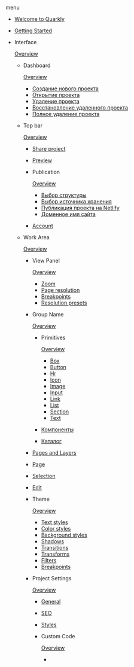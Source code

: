 menu

*   [Welcome to Quarkly](https://quarkly-site-test.netlify.app/docs/welcome-to-quarkly)
*   [Getting Started](https://quarkly-site-test.netlify.app/docs/getting-started)
*   Interface
    
    [Overview](https://quarkly-site-test.netlify.app/docs/interface)
    
    *   Dashboard
        
        [Overview](https://quarkly-site-test.netlify.app/docs/interface/dashboard)
        
        *   [Создание нового проекта](https://quarkly-site-test.netlify.app/docs/interface/dashboard/new-project)
        *   [Открытие проекта](https://quarkly-site-test.netlify.app/docs/interface/dashboard/open-project)
        *   [Удаление проекта](https://quarkly-site-test.netlify.app/docs/interface/dashboard/remove-project)
        *   [Восстановление удаленного проекта](https://quarkly-site-test.netlify.app/docs/interface/dashboard/restore-project)
        *   [Полное удаление проекта](https://quarkly-site-test.netlify.app/docs/interface/dashboard/delete-project)
        
    *   Top bar
        
        [Overview](https://quarkly-site-test.netlify.app/docs/interface/topbar)
        
        *   [Share project](https://quarkly-site-test.netlify.app/docs/interface/topbar/share-project)
        *   [Preview](https://quarkly-site-test.netlify.app/docs/interface/topbar/preview)
        *   Publication
            
            [Overview](https://quarkly-site-test.netlify.app/docs/interface/topbar/publish)
            
            *   [Выбор структуры](https://quarkly-site-test.netlify.app/docs/interface/topbar/publish/structure)
            *   [Выбор источника хранения](https://quarkly-site-test.netlify.app/docs/interface/topbar/publish/destination)
            *   [Публикация проекта на Netlify](https://quarkly-site-test.netlify.app/docs/interface/topbar/publish/publishing-to-netlify)
            *   [Доменное имя сайта](https://quarkly-site-test.netlify.app/docs/interface/topbar/publish/domain-name)
            
        *   [Account](https://quarkly-site-test.netlify.app/docs/interface/topbar/account-settings)
        
    *   Work Area
        
        [Overview](https://quarkly-site-test.netlify.app/docs/interface/work-area)
        
        *   View Panel
            
            [Overview](https://quarkly-site-test.netlify.app/docs/interface/work-area/view-bar)
            
            *   [Zoom](https://quarkly-site-test.netlify.app/docs/interface/work-area/view-bar/zoom)
            *   [Page resolution](https://quarkly-site-test.netlify.app/docs/interface/work-area/view-bar/page-resolution)
            *   [Breakpoints](https://quarkly-site-test.netlify.app/docs/interface/work-area/view-bar/breakpoints)
            *   [Resolution presets](https://quarkly-site-test.netlify.app/docs/interface/work-area/view-bar/presets)
            
        *   Group Name
            
            [Overview](https://quarkly-site-test.netlify.app/docs/interface/work-area/adding)
            
            *   Primitives
                
                [Overview](https://quarkly-site-test.netlify.app/docs/interface/work-area/adding/primitives)
                
                *   [Box](https://quarkly-site-test.netlify.app/docs/interface/work-area/adding/primitives/box)
                *   [Button](https://quarkly-site-test.netlify.app/docs/interface/work-area/adding/primitives/button)
                *   [Hr](https://quarkly-site-test.netlify.app/docs/interface/work-area/adding/primitives/hr)
                *   [Icon](https://quarkly-site-test.netlify.app/docs/interface/work-area/adding/primitives/icon)
                *   [Image](https://quarkly-site-test.netlify.app/docs/interface/work-area/adding/primitives/image)
                *   [Input](https://quarkly-site-test.netlify.app/docs/interface/work-area/adding/primitives/input)
                *   [Link](https://quarkly-site-test.netlify.app/docs/interface/work-area/adding/primitives/link-primitive)
                *   [List](https://quarkly-site-test.netlify.app/docs/interface/work-area/adding/primitives/list)
                *   [Section](https://quarkly-site-test.netlify.app/docs/interface/work-area/adding/primitives/section)
                *   [Text](https://quarkly-site-test.netlify.app/docs/interface/work-area/adding/primitives/text)
                
            *   [Компоненты](https://quarkly-site-test.netlify.app/docs/interface/work-area/adding/components)
            *   [Каталог](https://quarkly-site-test.netlify.app/docs/interface/work-area/adding/catalog)
            
        *   [Pages and Layers](https://quarkly-site-test.netlify.app/docs/interface/work-area/pages-and-layers)
        *   [Page](https://quarkly-site-test.netlify.app/docs/interface/work-area/page)
        *   [Selection](https://quarkly-site-test.netlify.app/docs/interface/work-area/selection)
        *   [Edit](https://quarkly-site-test.netlify.app/docs/interface/work-area/edit)
        *   Theme
            
            [Overview](https://quarkly-site-test.netlify.app/docs/interface/work-area/theme)
            
            *   [Text styles](https://quarkly-site-test.netlify.app/docs/interface/work-area/theme/text-styles)
            *   [Color styles](https://quarkly-site-test.netlify.app/docs/interface/work-area/theme/color-styles)
            *   [Background styles](https://quarkly-site-test.netlify.app/docs/interface/work-area/theme/bg-styles)
            *   [Shadows](https://quarkly-site-test.netlify.app/docs/interface/work-area/theme/shadows)
            *   [Transitions](https://quarkly-site-test.netlify.app/docs/interface/work-area/theme/transitions)
            *   [Transforms](https://quarkly-site-test.netlify.app/docs/interface/work-area/theme/transforms)
            *   [Filters](https://quarkly-site-test.netlify.app/docs/interface/work-area/theme/filters)
            *   [Breakpoints](https://quarkly-site-test.netlify.app/docs/interface/work-area/theme/breakpoint)
            
        *   Project Settings
            
            [Overview](https://quarkly-site-test.netlify.app/docs/interface/work-area/project-settings)
            
            *   [General](https://quarkly-site-test.netlify.app/docs/interface/work-area/project-settings/general)
            *   [SEO](https://quarkly-site-test.netlify.app/docs/interface/work-area/project-settings/seo)
            *   [Styles](https://quarkly-site-test.netlify.app/docs/interface/work-area/project-settings/styles)
            *   Custom Code
                
                [Overview](https://quarkly-site-test.netlify.app/docs/interface/work-area/project-settings/custom-code)
                
                *   [<script>](https://quarkly-site-test.netlify.app/docs/interface/work-area/project-settings/custom-code/script)
                *   [<meta>](https://quarkly-site-test.netlify.app/docs/interface/work-area/project-settings/custom-code/meta)
                *   [<style>](https://quarkly-site-test.netlify.app/docs/interface/work-area/project-settings/custom-code/style)
                *   [<link>](https://quarkly-site-test.netlify.app/docs/interface/work-area/project-settings/custom-code/link)
                
            
        *   [Props Panel](https://quarkly-site-test.netlify.app/docs/interface/work-area/props-panel)
        *   [Context Menu](https://quarkly-site-test.netlify.app/docs/interface/work-area/context-menu)
        *   Code Editor
            
            [Overview](https://quarkly-site-test.netlify.app/docs/interface/work-area/code-editor)
            
            *   [Как добавлять компоненты](https://quarkly-site-test.netlify.app/docs/interface/work-area/code-editor/how-to-add-components)
            *   [Как добавлять пропсы](https://quarkly-site-test.netlify.app/docs/interface/work-area/code-editor/how-to-add-props)
            *   [Как добавлять состояния](https://quarkly-site-test.netlify.app/docs/interface/work-area/code-editor/how-to-add-states)
            *   [Как добавлять стили для брейкпоинта](https://quarkly-site-test.netlify.app/docs/interface/work-area/code-editor/how-to-add-breakpoints-styles)
            
        
    *   [Help Button](https://quarkly-site-test.netlify.app/docs/interface/help-button)
    *   [Components](https://quarkly-site-test.netlify.app/docs/interface/component)
    *   [Shortcuts](https://quarkly-site-test.netlify.app/docs/interface/shortcuts)
    
*   [Tutorials](https://quarkly-site-test.netlify.app/docs/tutorials)
*   [How to's](https://quarkly-site-test.netlify.app/docs/how-tos)
*   FAQ's
    
    [General](https://quarkly-site-test.netlify.app/docs/faqs)
    
    *   [Components](https://quarkly-site-test.netlify.app/docs/faqs/faq-components)
    *   [Other](https://quarkly-site-test.netlify.app/docs/faqs/faq-other)
    
*   [Resources](https://quarkly-site-test.netlify.app/docs/resources)

Project Settings

![](https://uploads.quarkly.io/landing/docs-theme-panel-breakpoints-create.png)

Здесь вы можете переименовать проект, добавить favicons, описание, стили для всех страниц разом, а так же добавить теги script, link, meta, style в head или body.

В настройках проектов есть четыре раздела:

*   General
    
*   SEO
    
*   Styles
    
*   Custom code
    

[

Prev

Breakpoints



](https://quarkly-site-test.netlify.app/docs/interface/work-area/breakpoint)[

Next

General



](https://quarkly-site-test.netlify.app/docs/interface/work-area/general)